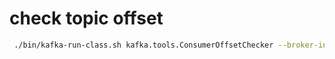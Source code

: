 # check topic offset
```bash
 ./bin/kafka-run-class.sh kafka.tools.ConsumerOffsetChecker --broker-info --group cb-group-1 --topic police_sync_user --zookeeper localhost:2181
```